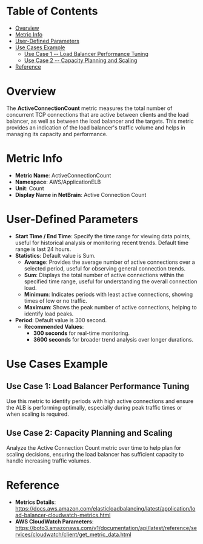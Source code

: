 # Table of Contents
- [Overview](#overview)
- [Metric Info](#metric-info)
- [User-Defined Parameters](#user-defined-parameters)
- [Use Cases Example](#example)
    - [Use Case 1 -- Load Balancer Performance Tuning](#example-1) 
    - [Use Case 2 -- Capacity Planning and Scaling](#example-2)
- [Reference](#reference)

# Overview <a name="overview"></a>
The <b>ActiveConnectionCount</b> metric measures the total number of concurrent TCP connections that are active between clients and the load balancer, as well as between the load balancer and the targets. This metric provides an indication of the load balancer's traffic volume and helps in managing its capacity and performance.

# Metric Info <a name="metric-info"></a>
* <b>Metric Name</b>: ActiveConnectionCount
* <b>Namespace</b>: AWS/ApplicationELB
* <b>Unit</b>: Count
* <b>Display Name in NetBrain</b>: Active Connection Count

# User-Defined Parameters <a name="user-defined-parameters"></a>
* <b>Start Time / End Time</b>: Specify the time range for viewing data points, useful for historical analysis or monitoring recent trends. Default time range is last 24 hours.
* <b>Statistics</b>: Default value is Sum.
  * <b>Average</b>: Provides the average number of active connections over a selected period, useful for observing general connection trends.
  * <b>Sum</b>: Displays the total number of active connections within the specified time range, useful for understanding the overall connection load.
  * <b>Minimum</b>: Indicates periods with least active connections, showing times of low or no traffic.
  * <b>Maximum</b>: Shows the peak number of active connections, helping to identify load peaks.
* <b>Period</b>: Default value is 300 second.
  * <b>Recommended Values</b>:
    * <b>300 seconds</b> for real-time monitoring.
    * <b>3600 seconds</b> for broader trend analysis over longer durations.

# Use Cases Example <a name="example"></a>
## Use Case 1: Load Balancer Performance Tuning <a name="example-1"></a>
Use this metric to identify periods with high active connections and ensure the ALB is performing optimally, especially during peak traffic times or when scaling is required.


## Use Case 2: Capacity Planning and Scaling <a name="example-2"></a>
Analyze the Active Connection Count metric over time to help plan for scaling decisions, ensuring the load balancer has sufficient capacity to handle increasing traffic volumes.



# Reference <a name="reference"></a>
* <b>Metrics Details</b>: https://docs.aws.amazon.com/elasticloadbalancing/latest/application/load-balancer-cloudwatch-metrics.html
* <b>AWS CloudWatch Parameters</b>: https://boto3.amazonaws.com/v1/documentation/api/latest/reference/services/cloudwatch/client/get_metric_data.html